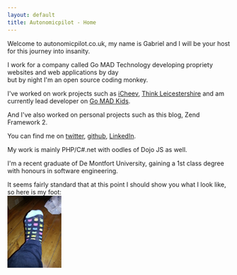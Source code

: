 ```yaml
---
layout: default
title: Autonomicpilot - Home
---
```


<div>
    <div class="box0n cv">
        <p>
            Welcome to autonomicpilot.co.uk, my name is Gabriel and I will be your host for this journey into insanity.
        </p>
        <p>
            I work for a company called Go MAD Technology developing propriety websites and web applications by day
            <br />
            but by night I'm an open source coding monkey.
        </p>
        <p>
            I've worked on work projects such as <a href='http://www.icheev.com'>iCheev</a>, <a href='http://www.thinkleicestershire.co.uk'>Think Leicestershire</a> and am currently lead developer on <a href='http://www.gomadkids.com'>Go MAD Kids</a>.
        </p>
        <p>
            And I've also worked on personal projects such as this blog, Zend Framework 2.
        </p>
        <p>
            You can find me on <a href='https://twitter.com/gabriel403'>twitter</a>, <a href='https://github.com/gabriel403'>github</a>, <a href='http://uk.linkedin.com/in/gabriel403'>LinkedIn</a>.
        </p>
        <p>
            My work is mainly PHP/C#.net with oodles of Dojo JS as well.
        </p>
        <p>
            I'm a recent graduate of De Montfort University, gaining a 1st class degree with honours in software engineering.
        </p>
        <p>
            It seems fairly standard that at this point I should show you what I look like, so here is my foot:
            <br />
            <a href='/css/me.jpg'><img height="163px" width="122px" src="/css/me_small.jpg" /></a>
        </p>
    </div>
</div>